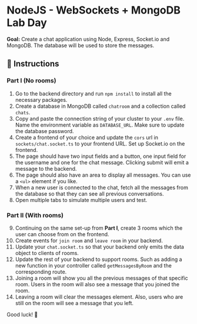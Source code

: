 # NodeJS - WebSockets + MongoDB Lab Day

**Goal:** Create a chat application using Node, Express, Socket.io and MongoDB. The database will be used to store the messages.

## 📖 Instructions

### Part I (No rooms)

1. Go to the backend directory and run `npm install` to install all the necessary packages.
2. Create a database in MongoDB called `chatroom` and a collection called `chats`.
3. Copy and paste the connection string of your cluster to your `.env` file. Name the environment variable as `DATABASE_URL`. Make sure to update the database password.
4. Create a frontend of your choice and update the `cors` url in `sockets/chat.socket.ts` to your frontend URL. Set up Socket.io on the frontend.
5. The page should have two input fields and a button, one input field for the username and one for the chat message. Clicking submit will emit a message to the backend.
6. The page should also have an area to display all messages. You can use a `<ul>` element if you like.
7. When a new user is connected to the chat, fetch all the messages from the database so that they can see all previous conversations.
8. Open multiple tabs to simulate multiple users and test.

### Part II (With rooms)

9. Continuing on the same set-up from **Part I**, create 3 rooms which the user can choose from on the frontend.
10. Create events for `join room` and `leave room` in your backend.
11. Update your `chat.socket.ts` so that your backend only emits the data object to clients of rooms.
12. Update the rest of your backend to support rooms. Such as adding a new function in your controller called `getMessagesByRoom` and the corresponding route.
13. Joining a room will show you all the previous messages of that specific room. Users in the room will also see a message that you joined the room.
14. Leaving a room will clear the messages element. Also, users who are still on the room will see a message that you left.

Good luck! 🙌

